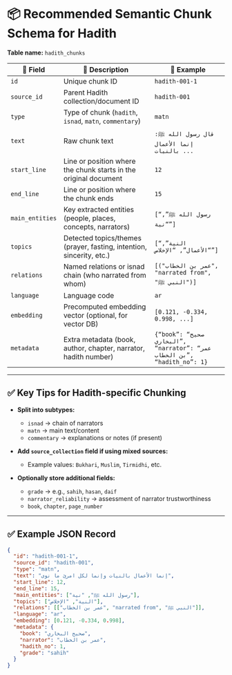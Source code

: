 # 📦 Recommended Semantic Chunk Schema for Hadith

**Table name:** `hadith_chunks`

| 📌 Field         | 💬 Description                                                              | 🔑 Example                                        |
|------------------|---------------------------------------------------------------------------|--------------------------------------------------|
| `id`            | Unique chunk ID                                                         | `hadith-001-1`                                  |
| `source_id`     | Parent Hadith collection/document ID                                    | `hadith-001`                                    |
| `type`         | Type of chunk (`hadith`, `isnad`, `matn`, `commentary`)                 | `matn`                                          |
| `text`         | Raw chunk text                                                          | `قال رسول الله ﷺ: إنما الأعمال بالنيات ...`    |
| `start_line`    | Line or position where the chunk starts in the original document         | `12`                                           |
| `end_line`      | Line or position where the chunk ends                                   | `15`                                           |
| `main_entities` | Key extracted entities (people, places, concepts, narrators)             | `[“رسول الله ﷺ”, “نية”]`                      |
| `topics`        | Detected topics/themes (prayer, fasting, intention, sincerity, etc.)     | `[“النية”, “الأعمال”, “الإخلاص”]`             |
| `relations`     | Named relations or isnad chain (who narrated from whom)                 | `[("عمر بن الخطاب", "narrated from", "النبي ﷺ")]` |
| `language`      | Language code                                                          | `ar`                                           |
| `embedding`     | Precomputed embedding vector (optional, for vector DB)                 | `[0.121, -0.334, 0.998, ...]`                 |
| `metadata`      | Extra metadata (book, author, chapter, narrator, hadith number)         | `{“book”: “صحيح البخاري”, “narrator”: “عمر بن الخطاب”, “hadith_no”: 1}` |

---

## ✅ Key Tips for Hadith-specific Chunking

- **Split into subtypes:**
  - `isnad` → chain of narrators
  - `matn` → main text/content
  - `commentary` → explanations or notes (if present)

- **Add `source_collection` field if using mixed sources:**
  - Example values: `Bukhari`, `Muslim`, `Tirmidhi`, etc.

- **Optionally store additional fields:**
  - `grade` → e.g., `sahih`, `hasan`, `daif`
  - `narrator_reliability` → assessment of narrator trustworthiness
  - `book`, `chapter`, `page_number`

---

## ✅ Example JSON Record

```json
{
  "id": "hadith-001-1",
  "source_id": "hadith-001",
  "type": "matn",
  "text": "إنما الأعمال بالنيات وإنما لكل امرئ ما نوى",
  "start_line": 12,
  "end_line": 15,
  "main_entities": ["رسول الله ﷺ", "نية"],
  "topics": ["النية", "الإخلاص"],
  "relations": [["عمر بن الخطاب", "narrated from", "النبي ﷺ"]],
  "language": "ar",
  "embedding": [0.121, -0.334, 0.998],
  "metadata": {
    "book": "صحيح البخاري",
    "narrator": "عمر بن الخطاب",
    "hadith_no": 1,
    "grade": "sahih"
  }
}
